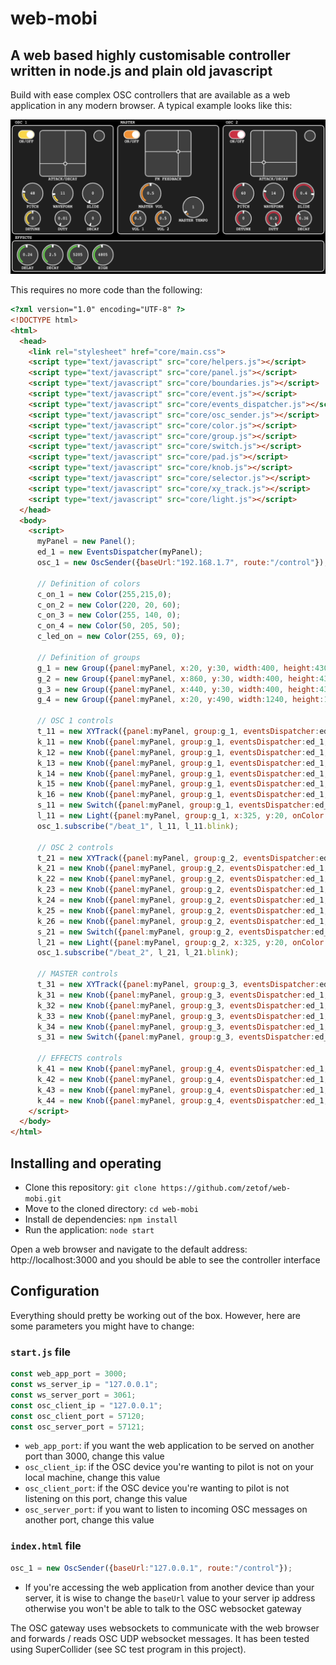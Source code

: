 # web-mobi

## A web based highly customisable controller written in node.js and plain old javascript

Build with ease complex OSC controllers that are available as a web application in any modern browser. A typical example looks like this:

![boing!](https://github.com/zetof/web-mobi/blob/main/images/web_mobi.png)

This requires no more code than the following:

```html
<?xml version="1.0" encoding="UTF-8" ?>
<!DOCTYPE html>
<html>
  <head>
    <link rel="stylesheet" href="core/main.css">
    <script type="text/javascript" src="core/helpers.js"></script>
    <script type="text/javascript" src="core/panel.js"></script>
    <script type="text/javascript" src="core/boundaries.js"></script>
    <script type="text/javascript" src="core/event.js"></script>
    <script type="text/javascript" src="core/events_dispatcher.js"></script>
    <script type="text/javascript" src="core/osc_sender.js"></script>
    <script type="text/javascript" src="core/color.js"></script>
    <script type="text/javascript" src="core/group.js"></script>
    <script type="text/javascript" src="core/switch.js"></script>
    <script type="text/javascript" src="core/pad.js"></script>
    <script type="text/javascript" src="core/knob.js"></script>
    <script type="text/javascript" src="core/selector.js"></script>
    <script type="text/javascript" src="core/xy_track.js"></script>
    <script type="text/javascript" src="core/light.js"></script>
  </head>
  <body>
    <script>
      myPanel = new Panel();
      ed_1 = new EventsDispatcher(myPanel);
      osc_1 = new OscSender({baseUrl:"192.168.1.7", route:"/control"});

      // Definition of colors
      c_on_1 = new Color(255,215,0);
      c_on_2 = new Color(220, 20, 60);
      c_on_3 = new Color(255, 140, 0);
      c_on_4 = new Color(50, 205, 50);
      c_led_on = new Color(255, 69, 0);

      // Definition of groups
      g_1 = new Group({panel:myPanel, x:20, y:30, width:400, height:430, caption:"OSC 1"})
      g_2 = new Group({panel:myPanel, x:860, y:30, width:400, height:430, caption:"OSC 2"})
      g_3 = new Group({panel:myPanel, x:440, y:30, width:400, height:430, caption:"MASTER"})
      g_4 = new Group({panel:myPanel, x:20, y:490, width:1240, height:120, caption:"EFFECTS"})      

      // OSC 1 controls
      t_11 = new XYTrack({panel:myPanel, group:g_1, eventsDispatcher:ed_1, oscSender:osc_1, oscLabel:"atck_dcay_1", x:110, y:20, size:180, min:[0.05, 0.1], max:[1, 5], val:[0.05, 1], decimal:true, caption:"ATTACK/DECAY"});
      k_11 = new Knob({panel:myPanel, group:g_1, eventsDispatcher:ed_1, oscSender:osc_1, oscLabel:"pitch_1", x:40, y:230, min:36, max:84, val:48, onColor:c_on_1, caption:"PITCH"});
      k_12 = new Knob({panel:myPanel, group:g_1, eventsDispatcher:ed_1, oscSender:osc_1, oscLabel:"dtn_1", x:50, y:340, size:60, min:-0.05, max:0.05, val:0, decimal:true, onColor:c_on_1, caption:"DETUNE"});
      k_13 = new Knob({panel:myPanel, group:g_1, eventsDispatcher:ed_1, oscSender:osc_1, oscLabel:"wav_frm_1", x:160, y:230, min:1, max:50, val:1, onColor:c_on_1, caption:"WAVEFORM"});
      k_14 = new Knob({panel:myPanel, group:g_1, eventsDispatcher:ed_1, oscSender:osc_1, oscLabel:"duty_1", x:170, y:340, size:60, min:0.01, max:0.5, val:0.5, decimal:true, onColor:c_on_1, caption:"DUTY"});
      k_15 = new Knob({panel:myPanel, group:g_1, eventsDispatcher:ed_1, oscSender:osc_1, oscLabel:"sld_1", x:280, y:230, min:0, max:0.5, val:0, decimal:true, onColor:c_on_1, caption:"SLIDE"});
      k_16 = new Knob({panel:myPanel, group:g_1, eventsDispatcher:ed_1, oscSender:osc_1, oscLabel:"sld_dec_1", x:290, y:340, size: 60, min:0, max:1, val:0, decimal:true, onColor:c_on_1, caption:"DECAY"});
      s_11 = new Switch({panel:myPanel, group:g_1, eventsDispatcher:ed_1, oscSender:osc_1, oscLabel:"osc_1_on_off", x:25, y:20, width:60, height:30, onColor:c_on_1, caption:"ON/OFF", val:0});
      l_11 = new Light({panel:myPanel, group:g_1, x:325, y:20, onColor:c_led_on});
      osc_1.subscribe("/beat_1", l_11, l_11.blink);

      // OSC 2 controls
      t_21 = new XYTrack({panel:myPanel, group:g_2, eventsDispatcher:ed_1, oscSender:osc_1, oscLabel:"atck_dcay_2", x:110, y:20, size:180, min:[0.05, 0.1], max:[1, 5], val:[0.05, 1], decimal:true, caption:"ATTACK/DECAY"});
      k_21 = new Knob({panel:myPanel, group:g_2, eventsDispatcher:ed_1, oscSender:osc_1, oscLabel:"pitch_2", x:40, y:230, min:36, max:84, val:60, onColor:c_on_2, caption:"PITCH"});
      k_22 = new Knob({panel:myPanel, group:g_2, eventsDispatcher:ed_1, oscSender:osc_1, oscLabel:"dtn_2", x:50, y:340, size: 60, min:-0.05, max:0.05, val:0, decimal:true, onColor:c_on_2, caption:"DETUNE"});
      k_23 = new Knob({panel:myPanel, group:g_2, eventsDispatcher:ed_1, oscSender:osc_1, oscLabel:"wav_frm_2", x:160, y:230, min:1, max:50, val:1, onColor:c_on_2, caption:"WAVEFORM"});
      k_24 = new Knob({panel:myPanel, group:g_2, eventsDispatcher:ed_1, oscSender:osc_1, oscLabel:"duty_2", x:170, y:340, size:60, min:0.01, max:0.5, val:0.5, decimal:true, onColor:c_on_2, caption:"DUTY"});
      k_25 = new Knob({panel:myPanel, group:g_2, eventsDispatcher:ed_1, oscSender:osc_1, oscLabel:"sld_2", x:280, y:230, min:0, max:0.5, val:0, decimal:true, onColor:c_on_2, caption:"SLIDE"});
      k_26 = new Knob({panel:myPanel, group:g_2, eventsDispatcher:ed_1, oscSender:osc_1, oscLabel:"sld_dec_2", x:290, y:340, size: 60, min:0, max:1, val:0, decimal:true, onColor:c_on_2, caption:"DECAY"});
      s_21 = new Switch({panel:myPanel, group:g_2, eventsDispatcher:ed_1, oscSender:osc_1, oscLabel:"osc_2_on_off", x:25, y:20, width:60, height:30, onColor:c_on_2, caption:"ON/OFF", val:0});
      l_21 = new Light({panel:myPanel, group:g_2, x:325, y:20, onColor:c_led_on});
      osc_1.subscribe("/beat_2", l_21, l_21.blink);

      // MASTER controls
      t_31 = new XYTrack({panel:myPanel, group:g_3, eventsDispatcher:ed_1, oscSender:osc_1, oscLabel:"fm_fdbk", x:110, y:20, size:180, min:[0, 0], max:[100, 100], val:[0, 0], caption:"FM FEEDBACK"});
      k_31 = new Knob({panel:myPanel, group:g_3, eventsDispatcher:ed_1, oscSender:osc_1, oscLabel:"mstr_vol", x:90, y:230, min:0, max:1, val:0.5, decimal:true, onColor:c_on_3, caption:"MASTER VOL"});
      k_32 = new Knob({panel:myPanel, group:g_3, eventsDispatcher:ed_1, oscSender:osc_1, oscLabel:"mstr_tempo", x:260, y:285, min:0.5, max:5, val:1, decimal:true, onColor:c_on_3, caption:"MASTER TEMPO"});
      k_33 = new Knob({panel:myPanel, group:g_3, eventsDispatcher:ed_1, oscSender:osc_1, oscLabel:"vol_1", x:50, y:340, size:60, min:0, max:1, val:0.5,  decimal:true, onColor:c_on_3, caption:"VOL 1"});
      k_34 = new Knob({panel:myPanel, group:g_3, eventsDispatcher:ed_1, oscSender:osc_1, oscLabel:"vol_2", x:150, y:340, size:60, min:0, max:1, val:0.5, decimal:true, onColor:c_on_3, caption:"VOL 2"});
      s_31 = new Switch({panel:myPanel, group:g_3, eventsDispatcher:ed_1, oscSender:osc_1, oscLabel:"mster_on_off", x:25, y:20, width:60, height:30, onColor:c_on_3, caption:"ON/OFF", val:0});

      // EFFECTS controls
      k_41 = new Knob({panel:myPanel, group:g_4, eventsDispatcher:ed_1, oscSender:osc_1, oscLabel:"delay", x:20, y:15, min:0, max:0.5, val:0, decimal:true, onColor:c_on_4, caption:"DELAY"});
      k_42 = new Knob({panel:myPanel, group:g_4, eventsDispatcher:ed_1, oscSender:osc_1, oscLabel:"decay", x:120, y:15, min:0, max:5, val:0, decimal:true, onColor:c_on_4, caption:"DECAY"});
      k_43 = new Knob({panel:myPanel, group:g_4, eventsDispatcher:ed_1, oscSender:osc_1, oscLabel:"low_pass", x:220, y:15, min:10, max:10000, val:10, onColor:c_on_4, caption:"LOW"});
      k_44 = new Knob({panel:myPanel, group:g_4, eventsDispatcher:ed_1, oscSender:osc_1, oscLabel:"high_pass", x:320, y:15, min:10, max:10000, val:10000, onColor:c_on_4, caption:"HIGH"});
    </script>
  </body>
</html>
```

## Installing and operating

- Clone this repository: `git clone https://github.com/zetof/web-mobi.git`
- Move to the cloned directory: `cd web-mobi`
- Install de dependencies: `npm install`
- Run the application: `node start`

Open a web browser and navigate to the default address: http://localhost:3000 and you should be able to see the controller interface

## Configuration

Everything should pretty be working out of the box. However, here are some parameters you might have to change:

### `start.js` file

```javascript
const web_app_port = 3000;
const ws_server_ip = "127.0.0.1";
const ws_server_port = 3061;
const osc_client_ip = "127.0.0.1";
const osc_client_port = 57120;
const osc_server_port = 57121;
```

- `web_app_port`: if you want the web application to be served on another port than 3000, change this value
- `osc_client_ip`: if the OSC device you're wanting to pilot is not on your local machine, change this value
- `osc_client_port`: if the OSC device you're wanting to pilot is not listening on this port, change this value
- `osc_server_port`: if you want to listen to incoming OSC messages on another port, change this value

### `index.html` file

```javascript
osc_1 = new OscSender({baseUrl:"127.0.0.1", route:"/control"});
```

- If you're accessing the web application from another device than your server, it is wise to change the `baseUrl` value to your server ip address otherwise you won't be able to talk to the OSC websocket gateway

The OSC gateway uses websockets to communicate with the web browser and forwards / reads OSC UDP websocket messages. It has been tested using SuperCollider (see SC test program in this project).